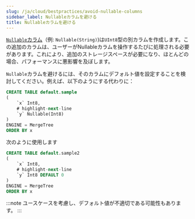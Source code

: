 ```yaml
---
slug: /ja/cloud/bestpractices/avoid-nullable-columns
sidebar_label: Nullableカラムを避ける
title: Nullableカラムを避ける
---
```


[`Nullable`カラム](/docs/ja/sql-reference/data-types/nullable/)（例: `Nullable(String)`)は`UInt8`型の別カラムを作成します。この追加のカラムは、ユーザーがNullableカラムを操作するたびに処理される必要があります。これにより、追加のストレージスペースが必要になり、ほとんどの場合、パフォーマンスに悪影響を及ぼします。

`Nullable`カラムを避けるには、そのカラムにデフォルト値を設定することを検討してください。例えば、以下のようにする代わりに：

```sql
CREATE TABLE default.sample
(
    `x` Int8,
    # highlight-next-line
    `y` Nullable(Int8)
)
ENGINE = MergeTree
ORDER BY x
```
次のように使用します

```sql
CREATE TABLE default.sample2
(
    `x` Int8,
    # highlight-next-line
    `y` Int8 DEFAULT 0
)
ENGINE = MergeTree
ORDER BY x
```

:::note
ユースケースを考慮し、デフォルト値が不適切である可能性もあります。
:::
